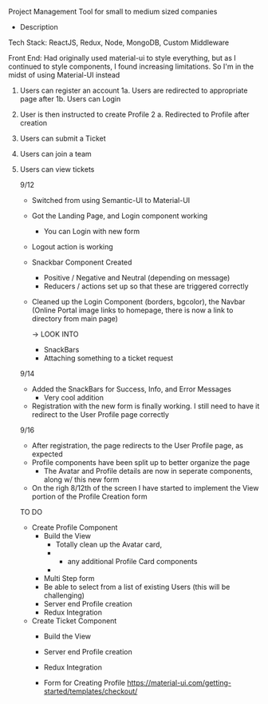 Project Management Tool for small to medium sized companies

- Description

Tech Stack: ReactJS, Redux, Node, MongoDB, Custom Middleware

Front End: Had originally used material-ui to style everything, but as I continued to style components, I found increasing limitations. So I'm in the midst of using Material-UI instead

1. Users can register an account
   1a. Users are redirected to appropriate page after
   1b. Users can Login
2. User is then instructed to create Profile
   2 a. Redirected to Profile after creation
3. Users can submit a Ticket
4. Users can join a team
5. Users can view tickets


    9/12
    - Switched from using Semantic-UI to Material-UI
    - Got the Landing Page, and Login component working
      - You can Login with new form
    - Logout action is working
    - Snackbar Component Created
      - Positive / Negative and Neutral (depending on message)
      - Reducers / actions set up so that these are triggered correctly
    - Cleaned up the Login Component (borders, bgcolor), the Navbar (Online Portal image links to homepage, there is now a link to directory from main page)

      -> LOOK INTO
      - SnackBars
      - Attaching something to a ticket request

    9/14
    - Added the SnackBars for Success, Info, and Error Messages
      - Very cool addition
    - Registration with the new form is finally working. I still need to have it redirect to the User Profile page correctly

    9/16
    - After registration, the page redirects to the User Profile page, as expected
    - Profile components have been split up to better organize the page
      - The Avatar and Profile details are now in seperate components, along w/ this new form
    - On the righ 8/12th of the screen I have started to implement the View portion of the Profile Creation form


    TO DO
    - Create Profile Component
      - Build the View
        - Totally clean up the Avatar card,
        - + any additional Profile Card components
        -
      - Multi Step form
      - Be able to select from a list of existing Users (this will be challenging)
      - Server end Profile creation
      - Redux Integration
    - Create Ticket Component
      - Build the View
      - Server end Profile creation
      - Redux Integration

      - Form for Creating Profile
      https://material-ui.com/getting-started/templates/checkout/
